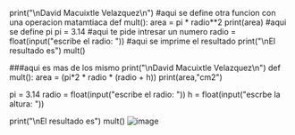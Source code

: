 print("\nDavid Macuixtle Velazquez\n")
#aqui se define otra funcion con una operacion matamtiaca
def mult():
    area = pi * radio**2
    print(area)
#aqui se define pi
pi = 3.14
#aqui te pide intresar un numero
radio = float(input("escribe el radio: "))
#aqui se imprime el resultado
print("\nEl resultado es")
mult()

###aqui es mas de los mismo
print("\nDavid Macuixtle Velazquez\n")
def mult():
    area = (pi*2 * radio * (radio + h))
    print(area,"cm2")

pi = 3.14
radio = float(input("escribe el radio: "))
h = float(input("escrbe la altura: "))

print("\nEl resultado es")
mult()
![image](https://github.com/user-attachments/assets/6d8b5f8f-872d-4e06-b603-ee5f9e42d658)

